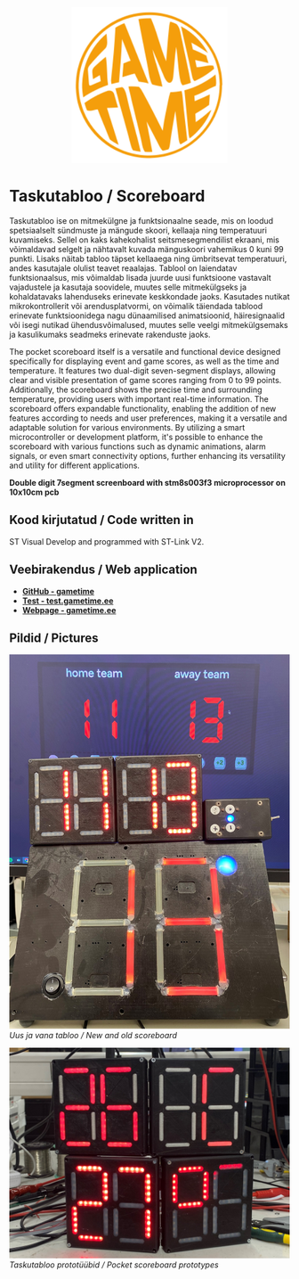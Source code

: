 <p align="center">
    <a href="https://gametime.ee" target="_blank"><img src="assets/gametime_logo_orange.svg" width="280" height="280" alt="GameTime logo"></a>
</p>

# Taskutabloo / Scoreboard

Taskutabloo ise on mitmekülgne ja funktsionaalne seade, mis on loodud spetsiaalselt sündmuste ja
mängude skoori, kellaaja ning temperatuuri kuvamiseks. Sellel on kaks kahekohalist
seitsmesegmendilist ekraani, mis võimaldavad selgelt ja nähtavalt kuvada mänguskoori
vahemikus 0 kuni 99 punkti. Lisaks näitab tabloo täpset kellaaega ning ümbritsevat
temperatuuri, andes kasutajale olulist teavet reaalajas. Tablool on laiendatav funktsionaalsus,
mis võimaldab lisada juurde uusi funktsioone vastavalt vajadustele ja kasutaja soovidele,
muutes selle mitmekülgseks ja kohaldatavaks lahenduseks erinevate keskkondade jaoks.
Kasutades nutikat mikrokontrollerit või arendusplatvormi, on võimalik täiendada tablood
erinevate funktsioonidega nagu dünaamilised animatsioonid, häiresignaalid või isegi nutikad
ühendusvõimalused, muutes selle veelgi mitmekülgsemaks ja kasulikumaks seadmeks
erinevate rakenduste jaoks.

The pocket scoreboard itself is a versatile and functional device designed specifically for displaying event and game scores, as well as the time and temperature. It features two dual-digit seven-segment displays, allowing clear and visible presentation of game scores ranging from 0 to 99 points. Additionally, the scoreboard shows the precise time and surrounding temperature, providing users with important real-time information. The scoreboard offers expandable functionality, enabling the addition of new features according to needs and user preferences, making it a versatile and adaptable solution for various environments. By utilizing a smart microcontroller or development platform, it's possible to enhance the scoreboard with various functions such as dynamic animations, alarm signals, or even smart connectivity options, further enhancing its versatility and utility for different applications.

**Double digit 7segment screenboard with stm8s003f3 microprocessor on 10x10cm pcb**

## Kood kirjutatud / Code written in

ST Visual Develop and programmed with ST-Link V2.

## Veebirakendus / Web application

- **[GitHub - gametime](https://github.com/avrokj/gametime)**
- **[Test - test.gametime.ee](https://test.gametime.ee/)**
- **[Webpage - gametime.ee](https://gametime.ee/)**

## Pildid / Pictures

![Pocket Scoreboard](assets/new_old.png)
_Uus ja vana tabloo / New and old scoreboard_

![New and Old](assets/pocket_scoreboard.png)
_Taskutabloo prototüübid / Pocket scoreboard prototypes_
